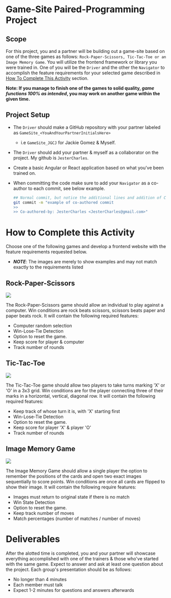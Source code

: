 # Game-Site Paired-Programming Project

## Scope
For this project, you and a partner will be building out a game-site based on one of the three games as follows: `Rock-Paper-Scissors, Tic-Tac-Toe or an Image Memory Game`. You will utilize the frontend framework or library you were trained in. One of you will be the `Driver` and the other the `Navigator` to accomplish the feature requirements for your selected game described in [How To Complete This Activity](#how-to-complete-this-activity) section. 

**Note: If you manage to finish one of the games to solid quality, *game functions 100% as intended*, you may work on another game within the given time.**

## Project Setup

- The `Driver` should make a GitHub repository with your partner labeled as `GameSite_<YouAndYourPartnerInitialsHere>` 
    - i.e `GameSite_JGCJ` for Jackie Gomez & Myself.
- The `Driver` should add your partner & myself as a collaborator on the project. My github is `JesterCharles`.
- Create a basic Angular or React application based on what you've been trained on.
- When committing the code make sure to add your `Navigator` as a co-author to each commit, see below example.

    ```bash
    ## Normal commit, but notice the additional lines and addition of Co-authored-by: GitHub-Username <GitHub-Email>" for your navigator
    git commit -m "example of co-authored commit
    >>
    >> Co-authored-by: JesterCharles <JesterCharles@gmail.com>"
    ```


# How to Complete this Activity

Choose one of the following games and develop a frontend website with the feature requirements requested below. 

- ***NOTE***: The images are merely to show examples and may not match exactly to the requirements listed

## Rock-Paper-Scissors

![](https://i.imgur.com/Zsnf0Pt.gif)

The Rock-Paper-Scissors game should allow an individual to play against a computer. Win conditions are rock beats scissors, scissors beats paper and paper beats rock. It will contain the following required features:

- Computer random selection
- Win-Lose-Tie Detection
- Option to reset the game.
- Keep score for player & computer
- Track number of rounds 

## Tic-Tac-Toe

![](https://camo.githubusercontent.com/740090318a163e524de00a2260b8a030851392bc2849c6d6eb5665ded1246100/68747470733a2f2f692e696d6775722e636f6d2f7262713534576e2e676966)

The Tic-Tac-Toe game should allow two players to take turns marking 'X' or 'O' in a 3x3 grid. Win conditions are for the player connecting three of their marks in a horizontal, vertical, diagonal row. It will contain the following required features:

- Keep track of whose turn it is, with 'X' starting first
- Win-Lose-Tie Detection
- Option to reset the game.
- Keep score for player 'X' & player 'O'
- Track number of rounds 

## Image Memory Game

![](https://marina-ferreira.github.io/img/tutorials/js/memory-game/memory-game.gif)

The Image Memory Game should allow a single player the option to remember the positions of the cards and open two exact images sequentially to score points. Win conditions are once all cards are flipped to show their image. It will contain the following require features:

- Images must return to original state if there is no match
- Win State Detection
- Option to reset the game.
- Keep track number of moves
- Match percentages (number of matches / number of moves)


# Deliverables

After the alotted time is completed, you and your partner will showcase everything accomplished with one of the trainers & those who've started with the same game. Expect to answer and ask at least one question about the project. Each group's presentation should be as follows:
 
- No longer than 4 minutes
- Each member must talk
- Expect 1-2 minutes for questions and answers afterwards